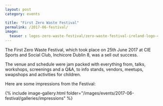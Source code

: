 ```yaml
---
layout: post
category: events

title: "First Zero Waste Festival"
permalink: /2017-06-festival/
image:
  teaser : logos-zero-waste-festival/zero-waste-festival-ireland-logo-400.jpg
---
```


The First Zero Waste Festival, which took place on 25th June 2017 at CIE Sports and Social Club, Inchicore Dublin 8, was a sell out success.

The venue and schedule were jam packed with everything from, talks, workshops, screenings and a Q&A, to info stands, vendors, meetups, swapshops and activities for children.

Here are some impressions from the Festival:

{% include image-gallery.html folder="/images/events/2017-06-festival/galleries/impressions" %}
